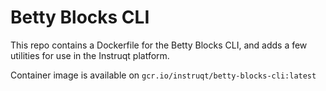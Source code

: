 # Betty Blocks CLI

This repo contains a Dockerfile for the Betty Blocks CLI, and adds a few utilities for use in the Instruqt platform.

Container image is available on `gcr.io/instruqt/betty-blocks-cli:latest`
